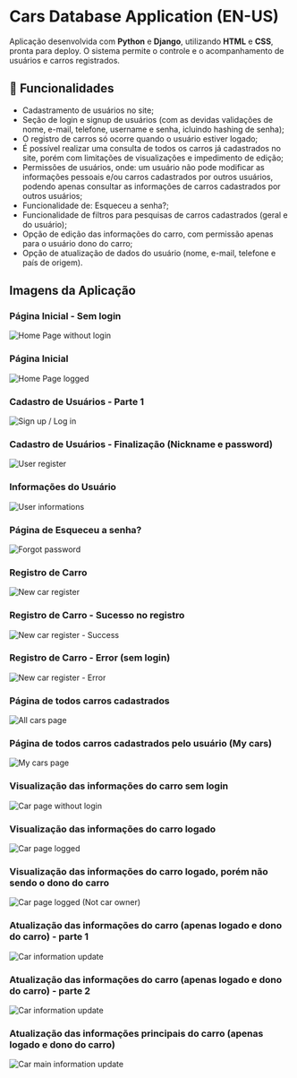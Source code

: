 # Cars Database Application (EN-US)

Aplicação desenvolvida com **Python** e **Django**, utilizando **HTML** e **CSS**, pronta para deploy. O sistema permite o controle e o acompanhamento de usuários e carros registrados.

## 🔧 Funcionalidades

- Cadastramento de usuários no site;
- Seção de login e signup de usuários (com as devidas validações de nome, e-mail, telefone, username e senha, icluindo hashing de senha);
- O registro de carros só ocorre quando o usuário estiver logado;
- É possível realizar uma consulta de todos os carros já cadastrados no site, porém com limitações de visualizações e impedimento de edição;
- Permissões de usuários, onde: um usuário não pode modificar as informações pessoais e/ou carros cadastrados por outros usuários, podendo apenas consultar as informações de carros cadastrados por outros usuários;
- Funcionalidade de: Esqueceu a senha?;
- Funcionalidade de filtros para pesquisas de carros cadastrados (geral e do usuário);
- Opção de edição das informações do carro, com permissão apenas para o usuário dono do carro;
- Opção de atualização de dados do usuário (nome, e-mail, telefone e país de origem).

## Imagens da Aplicação

### Página Inicial - Sem login
![Home Page without login](readme_assets/home_page.png)

### Página Inicial  
![Home Page logged](readme_assets/home_page_w_login.png)

### Cadastro de Usuários - Parte 1
![Sign up / Log in](readme_assets/signup_login_page.png)

### Cadastro de Usuários - Finalização (Nickname e password)
![User register](readme_assets/user_finalize_register_page.png)

### Informações do Usuário  
![User informations](readme_assets/user_informations_page.png)

### Página de Esqueceu a senha?  
![Forgot password](readme_assets/forgot_password_page.png)

### Registro de Carro  
![New car register](readme_assets/new_car_registration.png)

### Registro de Carro - Sucesso no registro
![New car register - Success](readme_assets/car_registration_successful_w_login.png)

### Registro de Carro - Error (sem login)
![New car register - Error](readme_assets/new_car_registration_error_popup.png)

### Página de todos carros cadastrados  
![All cars page](readme_assets/all_cars_page_w_filter.png)

### Página de todos carros cadastrados pelo usuário (My cars)
![My cars page](readme_assets/my_cars_page.png)

### Visualização das informações do carro sem login
![Car page without login](readme_assets/car_data_wo_login_or_car_owner.png)

### Visualização das informações do carro logado
![Car page logged](readme_assets/car_data_w_login.png)

### Visualização das informações do carro logado, porém não sendo o dono do carro
![Car page logged (Not car owner)](readme_assets/car_data_w_login_noowner.png)

### Atualização das informações do carro (apenas logado e dono do carro) - parte 1
![Car information update](readme_assets/car_data_update_part_1.png)

### Atualização das informações do carro (apenas logado e dono do carro) - parte 2
![Car information update](readme_assets/car_data_update_part_2.png)

### Atualização das informações principais do carro (apenas logado e dono do carro)
![Car main information update](readme_assets/main_car_data_update.png)
